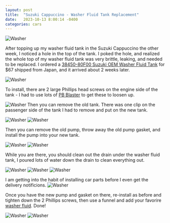 ```yaml
---
layout: post
title:  "Suzuki Cappuccino - Washer Fluid Tank Replacement"
date:   2023-10-13 8:00:14 -0400
categories: cars
---
```

![Washer](/images/washer/12.jpg)

After topping up my washer fluid tank in the Suzuki Cappuccino the other week, I noticed a hole in the top of the tank. I poked the hole, and realized the whole top of my washer fluid tank was very brittle, leaking, and needed to be replaced. I ordered a [38450-80F00 Suzuki OEM Washer Fluid Tank](https://www.ebay.com/itm/194709595176) for $67 shipped from Japan, and it arrived about 2 weeks later. 

![Washer](/images/washer/1.jpg)

To install, there are 2 large Phillips head screws on the engine side of the tank - I had to use lots of [PB Blaster](https://amzn.to/48S2uIf) to get these to loosen up. 

![Washer](/images/washer/2.jpg)
Then you can remove the old tank. There was one clip on the passenger side of the tank I had to remove and put on the new tank.

![Washer](/images/washer/3.jpg)
![Washer](/images/washer/4.jpg)

Then you can remove the old pump, throw away the old pump gasket, and install the pump into your new tank. 

![Washer](/images/washer/5.jpg)
![Washer](/images/washer/9.jpg)

While you are there, you should clean out the drain under the washer fluid tank, I poured lots of water down the drain to clean everything out. 

![Washer](/images/washer/6.jpg)
![Washer](/images/washer/7.jpg)
![Washer](/images/washer/8.jpg)

I am getting into the habit of installing car parts before I even get the delivery notificions. 
![Washer](/images/washer/10.jpg)

Once you have the new pump and gasket on there, re-install as before and tighten down the 2 Phillips screws, then use a funnel and add your favorire [washer fluid](https://amzn.to/45DgXoY). Done!

![Washer](/images/washer/11.jpg)
![Washer](/images/washer/12.jpg)
